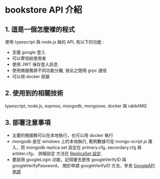 # bookstore API 介紹

## 1. 這是一個怎麼樣的程式

   使用 typescript 與 node.js 做的 API, 有以下的功能 :
   
 * 支援 google 登入
 * 可以寄信給使用者
 * 使用 JWT 保存登入訊息
 * 使用微服務將不同功能分離, 彼此之間用 grpc 通信
 * 可以用 docker 部屬
 

## 2. 使用到的相關技術
  typescript, node.js, express, mongodb, mongoose, docker 與 rabbitMQ
  
## 3. 部署注意事項
 * 主要的微服務可以在本地執行，也可以用 docker 執行
 * mongodb 是在 windows 上的本地執行, 範例數據可從 mongo-script.js 匯入，而
 mongodb replica set 設定在 primary.cfg, secondary.cfg 與 arbiter.cfg， 詳細設定
方法在 [ReplicaSet 設定](https://aspnetmars.blogspot.com/2019/04/windows-mongodb-replica-set-sharding.html).
 * 要啟用 googleLogin 功能，記得要去更改 googleVerifyID 與 googleVerifyPassword，
 關於申請 googleVerifyID 方法，參見 [GoogleAPI申請](https://blog.hungwin.com.tw/aspnet-google-login/)


